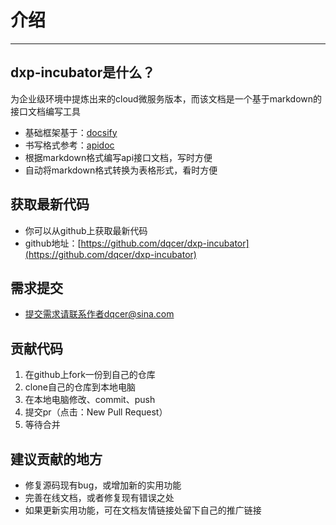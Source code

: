 # 介绍

------

## dxp-incubator是什么？
为企业级环境中提炼出来的cloud微服务版本，而该文档是一个基于markdown的接口文档编写工具
- 基础框架基于：[docsify](https://docsify.js.org/) 
- 书写格式参考：[apidoc](https://apidocjs.com/) 
- 根据markdown格式编写api接口文档，写时方便
- 自动将markdown格式转换为表格形式，看时方便


## 获取最新代码
- 你可以从github上获取最新代码 
- github地址：[https://github.com/dqcer/dxp-incubator](https://github.com/dqcer/dxp-incubator)


## 需求提交
- 提交需求请联系作者dqcer@sina.com


## 贡献代码
1. 在github上fork一份到自己的仓库
2. clone自己的仓库到本地电脑
3. 在本地电脑修改、commit、push
4. 提交pr（点击：New Pull Request）
5. 等待合并


## 建议贡献的地方
- 修复源码现有bug，或增加新的实用功能
- 完善在线文档，或者修复现有错误之处
- 如果更新实用功能，可在文档友情链接处留下自己的推广链接




